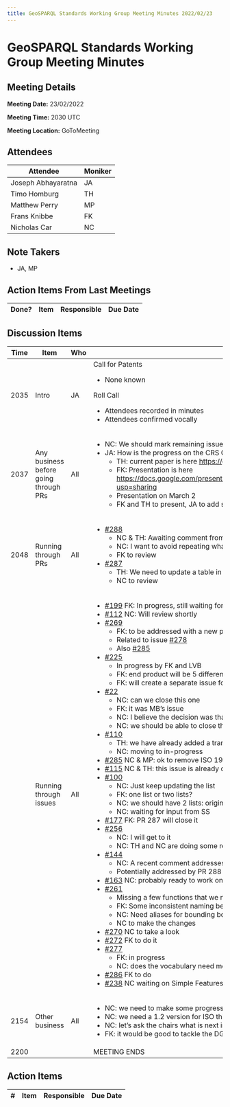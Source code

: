 ```yaml
---
title: GeoSPARQL Standards Working Group Meeting Minutes 2022/02/23
---
```

# GeoSPARQL Standards Working Group Meeting Minutes
## Meeting Details
**Meeting Date:** 23/02/2022

**Meeting Time:** 2030 UTC

**Meeting Location:** GoToMeeting  

## Attendees

| Attendee | Moniker |
| ---- | ---- |
| Joseph Abhayaratna | JA |
| Timo Homburg | TH |
| Matthew Perry | MP |
| Frans Knibbe | FK |
| Nicholas Car | NC |

## Note Takers
- JA, MP

## Action Items From Last Meetings

| Done? | Item | Responsible | Due Date |
| ---- | ---- | ---- | --- |


## Discussion Items

| Time | Item | Who | Notes |
| ---- | ---- | ---- | ---- |
| 2035 | Intro | JA | Call for Patents<ul><li>None known</li></ul>Roll Call<ul><li>Attendees recorded in minutes</li><li>Attendees confirmed vocally</li></ul> |
| 2037 | Any business before going through PRs | All | <ul><li>NC: We should mark remaining issues that need to be fixed before publishing 1.1</li><li>JA: How is the progress on the CRS Ontology paper<ul><li>TH: current paper is here https://github.com/opengeospatial/ontology-crs/pull/1</li><li>FK: Presentation is here https://docs.google.com/presentation/d/15Qh2k79wFoDCDWLuGt9CHbWuxecjfSi17QMp4zrbyWI/edit?usp=sharing</li><li>Presentation on March 2</li><li>FK and TH to present, JA to add some high level points</li></ul> |
| 2048 | Running through PRs | All | <ul><li>[#288](https://github.com/opengeospatial/ogc-geosparql/pull/288)<ul><li>NC & TH: Awaiting comment from FK because it’s his issue</li><li>NC: I want to avoid repeating what is in the related standards</li><li>FK to review</li></ul></li><li>[#287](https://github.com/opengeospatial/ogc-geosparql/pull/287)<ul><li>TH: We need to update a table in one of the annexes (D3)</li><li>NC to review</li></ul></li></ul> |
<br/> | Running through issues | All | <ul><li>[#199](https://github.com/opengeospatial/ogc-geosparql/issues/199) FK: In progress, still waiting for Gobe</li><li>[#112](https://github.com/opengeospatial/ogc-geosparql/issues/112) NC: Will review shortly</li><li>[#269](https://github.com/opengeospatial/ogc-geosparql/issues/269)<ul><li>FK: to be addressed with a new paragraph</li><li>Related to issue [#278](https://github.com/opengeospatial/ogc-geosparql/issues/278)</li><li>Also [#285](https://github.com/opengeospatial/ogc-geosparql/issues/285)</li></ul></li><li>[#225](https://github.com/opengeospatial/ogc-geosparql/issues/255)<ul><li>In progress by FK and LVB</li><li>FK: end product will be 5 different .ttl files</li><li>FK: will create a separate issue for missing en tags</li></ul></li><li>[#22](https://github.com/opengeospatial/ogc-geosparql/issues/22)<ul><li>NC: can we close this one</li><li>FK: it was MB’s issue</li><li>NC: I believe the decision was that it is a group attribution</li><li>NC: we should be able to close this pending a check with MB</li></ul></li><li>[#110](https://github.com/opengeospatial/ogc-geosparql/issues/110)<ul><li>TH: we have already added a transformation function for SRS transformation in 1.1</li><li>NC: moving to in-progress</li></ul></li><li>[#285](https://github.com/opengeospatial/ogc-geosparql/issues/285) NC & MP: ok to remove ISO 19107 reference</li><li>[#115](https://github.com/opengeospatial/ogc-geosparql/issues/115) NC & TH: this issue is already done</li><li>[#100](https://github.com/opengeospatial/ogc-geosparql/issues/100)<ul><li>NC: Just keep updating the list</li><li>FK: one list or two lists?</li><li>NC: we should have 2 lists: original plus 1.1 list</li><li>NC: waiting for input from SS</li></ul></li><li>[#177](https://github.com/opengeospatial/ogc-geosparql/issues/177) FK: PR 287 will close it</li><li>[#256](https://github.com/opengeospatial/ogc-geosparql/issues/256)<ul><li>NC: I will get to it</li><li>NC: TH and NC are doing some related testing</li></ul></li><li>[#144](https://github.com/opengeospatial/ogc-geosparql/issues/144)<ul><li>NC: A recent comment addresses some of this</li><li>Potentially addressed by PR 288</li></ul></li><li>[#163](https://github.com/opengeospatial/ogc-geosparql/issues/163) NC: probably ready to work on this now</li><li>[#261](https://github.com/opengeospatial/ogc-geosparql/issues/261)<ul><li>Missing a few functions that we need to add: concaveHull, boundingCircle, convexHull</li><li>FK: Some inconsistent naming between functions, properties and aggregates</li><li>NC: Need aliases for bounding box and envelope</li><li>NC to make the changes</li></ul></li><li>[#270](https://github.com/opengeospatial/ogc-geosparql/issues/270) NC to take a look</li><li>[#272](https://github.com/opengeospatial/ogc-geosparql/issues/272) FK to do it</li><li>[#277](https://github.com/opengeospatial/ogc-geosparql/issues/277) <ul><li>FK: in progress</li><li>NC: does the vocabulary need more notes or just spec - FK: spec should be enough</li></ul></li><li>[#286](https://github.com/opengeospatial/ogc-geosparql/issues/286) FK to do</li><li>[#238](https://github.com/opengeospatial/ogc-geosparql/issues/238) NC waiting on Simple Features explanation from FK</li></ul></li></ul> |
| 2154 | Other business | All | <ul><li>NC: we need to make some progress on moving the 1.1 spec along</li><li>NC: we need a 1.2 version for ISO this calendar year</li><li>NC: let’s ask the chairs what is next in the process</li><li>FK: it would be good to tackle the DGGS issues first</li></ul> |
| 2200 | | | MEETING ENDS |

## Action Items

| \# | Item | Responsible | Due Date |
| ---- | ---- | ---- | ---- |
